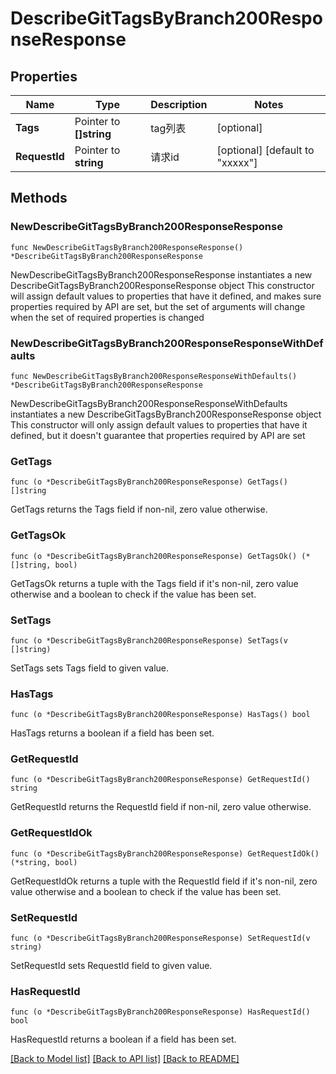 # DescribeGitTagsByBranch200ResponseResponse

## Properties

Name | Type | Description | Notes
------------ | ------------- | ------------- | -------------
**Tags** | Pointer to **[]string** | tag列表 | [optional] 
**RequestId** | Pointer to **string** | 请求id | [optional] [default to "xxxxx"]

## Methods

### NewDescribeGitTagsByBranch200ResponseResponse

`func NewDescribeGitTagsByBranch200ResponseResponse() *DescribeGitTagsByBranch200ResponseResponse`

NewDescribeGitTagsByBranch200ResponseResponse instantiates a new DescribeGitTagsByBranch200ResponseResponse object
This constructor will assign default values to properties that have it defined,
and makes sure properties required by API are set, but the set of arguments
will change when the set of required properties is changed

### NewDescribeGitTagsByBranch200ResponseResponseWithDefaults

`func NewDescribeGitTagsByBranch200ResponseResponseWithDefaults() *DescribeGitTagsByBranch200ResponseResponse`

NewDescribeGitTagsByBranch200ResponseResponseWithDefaults instantiates a new DescribeGitTagsByBranch200ResponseResponse object
This constructor will only assign default values to properties that have it defined,
but it doesn't guarantee that properties required by API are set

### GetTags

`func (o *DescribeGitTagsByBranch200ResponseResponse) GetTags() []string`

GetTags returns the Tags field if non-nil, zero value otherwise.

### GetTagsOk

`func (o *DescribeGitTagsByBranch200ResponseResponse) GetTagsOk() (*[]string, bool)`

GetTagsOk returns a tuple with the Tags field if it's non-nil, zero value otherwise
and a boolean to check if the value has been set.

### SetTags

`func (o *DescribeGitTagsByBranch200ResponseResponse) SetTags(v []string)`

SetTags sets Tags field to given value.

### HasTags

`func (o *DescribeGitTagsByBranch200ResponseResponse) HasTags() bool`

HasTags returns a boolean if a field has been set.

### GetRequestId

`func (o *DescribeGitTagsByBranch200ResponseResponse) GetRequestId() string`

GetRequestId returns the RequestId field if non-nil, zero value otherwise.

### GetRequestIdOk

`func (o *DescribeGitTagsByBranch200ResponseResponse) GetRequestIdOk() (*string, bool)`

GetRequestIdOk returns a tuple with the RequestId field if it's non-nil, zero value otherwise
and a boolean to check if the value has been set.

### SetRequestId

`func (o *DescribeGitTagsByBranch200ResponseResponse) SetRequestId(v string)`

SetRequestId sets RequestId field to given value.

### HasRequestId

`func (o *DescribeGitTagsByBranch200ResponseResponse) HasRequestId() bool`

HasRequestId returns a boolean if a field has been set.


[[Back to Model list]](../README.md#documentation-for-models) [[Back to API list]](../README.md#documentation-for-api-endpoints) [[Back to README]](../README.md)


